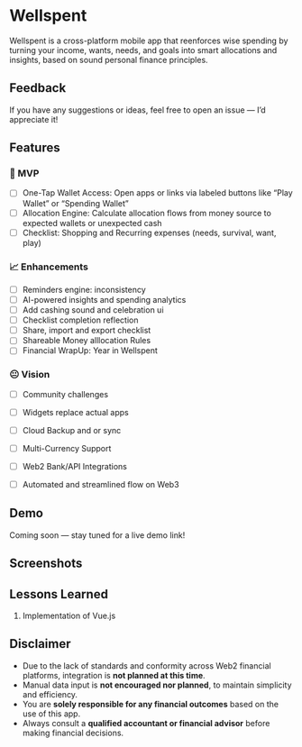 # Wellspent

Wellspent is a cross-platform mobile app that reenforces wise spending by turning your income, wants, needs, and goals into smart allocations and insights, based on sound personal finance principles.


## Feedback

If you have any suggestions or ideas, feel free to open an issue — I’d appreciate it!


## Features

### 🥇 MVP
- [ ] One-Tap Wallet Access: Open apps or links via labeled buttons like “Play Wallet” or “Spending Wallet”
- [ ] Allocation Engine: Calculate allocation flows from money source to expected wallets or unexpected cash
- [ ] Checklist: Shopping and Recurring expenses (needs, survival, want, play)

### 📈 Enhancements
- [ ] Reminders engine: inconsistency
- [ ] AI-powered insights and spending analytics
- [ ] Add cashing sound and celebration ui
- [ ] Checklist completion reflection
- [ ] Share, import and export checklist
- [ ] Shareable Money alllocation Rules
- [ ] Financial WrapUp: Year in Wellspent

### 😐 Vision
- [ ] Community challenges
- [ ] Widgets replace actual apps 
- [ ] Cloud Backup and or sync
- [ ] Multi-Currency Support
- [ ] Web2 Bank/API Integrations
- [ ] Automated and streamlined flow on Web3


## Demo

Coming soon — stay tuned for a live demo link!



## Screenshots



## Lessons Learned

1. Implementation of Vue.js



## Disclaimer

- Due to the lack of standards and conformity across Web2 financial platforms, integration is **not planned at this time**.
- Manual data input is **not encouraged nor planned**, to maintain simplicity and efficiency.
- You are **solely responsible for any financial outcomes** based on the use of this app.
- Always consult a **qualified accountant or financial advisor** before making financial decisions.


